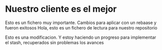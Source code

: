 # Nuestro cliente es el mejor

Esto es un fichero muy importante.
Cambios para aplicar con un rebaase y fueron exitosos
Hola, esto es un fichero de lectura para nuestro repositorio

Esto es una modificacion. Y estoy haciendo un progreso para implementar el stash, recuperados sin problemas los avances

